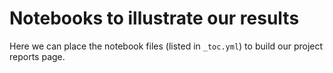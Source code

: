 # Notebooks to illustrate our results

Here we can place the notebook files (listed in `_toc.yml`) to build our project reports page.
